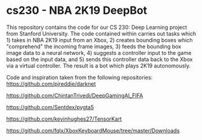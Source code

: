 # cs230 - NBA 2K19 DeepBot
This repository contains the code for our CS 230: Deep Learning project from Stanford University. The code contained within carries out tasks which 1) takes in NBA 2K19 input from an Xbox, 2) creates bounding boxes which "comprehend" the incoming frame images, 3) feeds the bounding box image data to a neural network, 4) suggests a controller input to the game based on the input data, and 5) sends this controller data back to the Xbox via a virtual controller. The result is a bot which plays 2K19 autonomously.


Code and inspiration taken from the following repositories:
https://github.com/pjreddie/darknet

https://github.com/ChintanTrivedi/DeepGamingAI_FIFA

https://github.com/Sentdex/pygta5

https://github.com/kevinhughes27/TensorKart

https://github.com/fqlx/XboxKeyboardMouse/tree/master/Downloads

